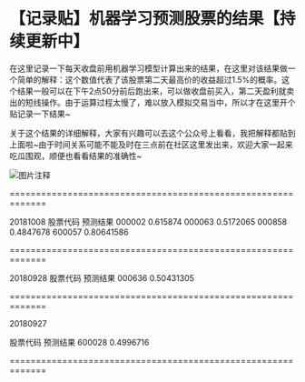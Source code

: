 # 【记录贴】机器学习预测股票的结果【持续更新中】

在这里记录一下每天收盘前用机器学习模型计算出来的结果，在这里对该结果做一个简单的解释：这个数值代表了该股票第二天最高价的收益超过1.5%的概率。这个结果一般可以在下午2点50分前后跑出来，可以做收盘前买入，第二天盈利就卖出的短线操作。由于运算过程太慢了，难以放入模拟交易当中，所以才在这里开个贴记录一下结果~

关于这个结果的详细解释，大家有兴趣可以去这个公众号上看看，我把解释都贴到上面啦~由于时间关系可能不能及时在三点前在社区这里发出来，欢迎大家一起来吃瓜围观，顺便也看看结果的准确性~

![图片注释](http://storage-uqer.datayes.com/5ba06cf2b29fc401104cbda8/5e1fb720-cacd-11e8-a92d-0242ac140002)

=============================================================

20181008
股票代码	预测结果
000002	0.615874
000063	0.5172065
000858	0.4847678
600057	0.80641586

=============================================================

20180928
股票代码	预测结果
000636	0.50431305

=============================================================

20180927

股票代码	预测结果
600028	0.4996716

=============================================================